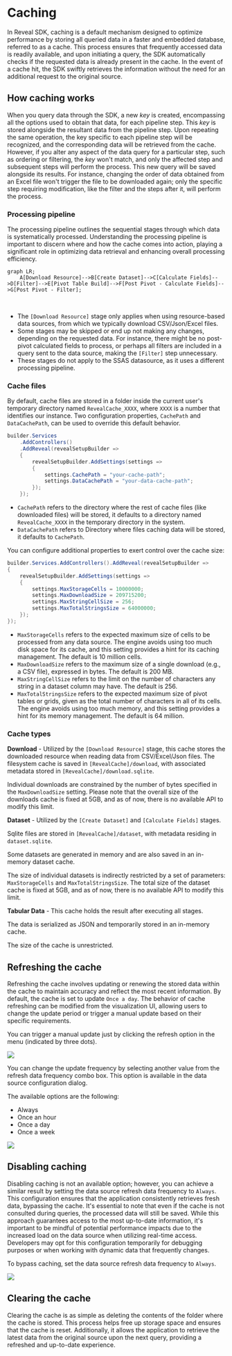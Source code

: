 # Caching

In Reveal SDK, caching is a default mechanism designed to optimize performance by storing all queried data in a faster and embedded database, referred to as a cache. This process ensures that frequently accessed data is readily available, and upon initiating a query, the SDK automatically checks if the requested data is already present in the cache. In the event of a cache hit, the SDK swiftly retrieves the information without the need for an additional request to the original source.

## How caching works
When you query data through the SDK, a new *key* is created, encompassing all the options used to obtain that data, for each pipeline step. This *key* is stored alongside the resultant data from the pipeline step. Upon repeating the same operation, the key specific to each pipeline step will be recognized, and the corresponding data will be retrieved from the cache. However, if you alter any aspect of the data query for a particular step, such as ordering or filtering, the *key* won't match, and only the affected step and subsequent steps will perform the process. This new query will be saved alongside its results. For instance, changing the order of data obtained from an Excel file won't trigger the file to be downloaded again; only the specific step requiring modification, like the filter and the steps after it, will perform the process.

### Processing pipeline
The processing pipeline outlines the sequential stages through which data is systematically processed. Understanding the processing pipeline is important to discern where and how the cache comes into action, playing a significant role in optimizing data retrieval and enhancing overall processing efficiency.

```mermaid
graph LR;
    A[Download Resource]-->B[Create Dataset]-->C[Calculate Fields]-->D[Filter]-->E[Pivot Table Build]-->F[Post Pivot - Calculate Fields]-->G[Post Pivot - Filter];
```

<br/>

- The `[Download Resource]` stage only applies when using resource-based data sources, from which we typically download CSV/Json/Excel files.
- Some stages may be skipped or end up not making any changes, depending on the requested data. For instance, there might be no post-pivot calculated fields to process, or perhaps all filters are included in a query sent to the data source, making the `[Filter]` step unnecessary.
- These stages do not apply to the SSAS datasource, as it uses a different processing pipeline.

### Cache files
By default, cache files are stored in a folder inside the current user's temporary directory named `RevealCache_XXXX`, where `XXXX` is a number that identifies our instance. Two configuration properties, `CachePath` and `DataCachePath`, can be used to override this default behavior.

```cs
builder.Services
    .AddControllers()
    .AddReveal(revealSetupBuilder =>
    {
        revealSetupBuilder.AddSettings(settings =>
        {
            settings.CachePath = "your-cache-path";
            settings.DataCachePath = "your-data-cache-path";
        });
    });
```

- `CachePath` refers to the directory where the rest of cache files (like downloaded files) will be stored, it defaults to a directory named `RevealCache_XXXX` in the temporary directory in the system.
- `DataCachePath` refers to Directory where files caching data will be stored, it defaults to `CachePath`.

You can configure additional properties to exert control over the cache size:

```cs
builder.Services.AddControllers().AddReveal(revealSetupBuilder =>
{
    revealSetupBuilder.AddSettings(settings =>
    {
        settings.MaxStorageCells = 10000000;
        settings.MaxDownloadSize = 209715200;
        settings.MaxStringCellSize = 256;
        settings.MaxTotalStringsSize = 64000000;
    });
});
```

- `MaxStorageCells` refers to the expected maximum size of cells to be processed from any data source. The engine avoids using too much disk space for its cache, and this setting provides a hint for its caching management. The default is 10 million cells.
- `MaxDownloadSize` refers to the maximum size of a single download (e.g., a CSV file), expressed in bytes. The default is 200 MB.
- `MaxStringCellSize` refers to the limit on the number of characters any string in a dataset column may have. The default is 256.
- `MaxTotalStringsSize` refers to the expected maximum size of pivot tables or grids, given as the total number of characters in all of its cells. The engine avoids using too much memory, and this setting provides a hint for its memory management. The default is 64 million.

### Cache types
**Download** - Utilized by the `[Download Resource]` stage, this cache stores the downloaded resource when reading data from CSV/Excel/Json files. The filesystem cache is saved in `[RevealCache]/download`, with associated metadata stored in `[RevealCache]/download.sqlite`.

Individual downloads are constrained by the number of bytes specified in the `MaxDownloadSize` setting. Please note that the overall size of the downloads cache is fixed at 5GB, and as of now, there is no available API to modify this limit.

**Dataset** - Utilized by the `[Create Dataset]` and `[Calculate Fields]` stages.

Sqlite files are stored in `[RevealCache]/dataset`, with metadata residing in `dataset.sqlite`.

Some datasets are generated in memory and are also saved in an in-memory dataset cache.

The size of individual datasets is indirectly restricted by a set of parameters: `MaxStorageCells` and `MaxTotalStringsSize`. The total size of the dataset cache is fixed at 5GB, and as of now, there is no available API to modify this limit.

**Tabular Data** - This cache holds the result after executing all stages.

The data is serialized as JSON and temporarily stored in an in-memory cache.

The size of the cache is unrestricted.

## Refreshing the cache
Refreshing the cache involves updating or renewing the stored data within the cache to maintain accuracy and reflect the most recent information. By default, the cache is set to update `Once a day`. The behavior of cache refreshing can be modified from the visualization UI, allowing users to change the update period or trigger a manual update based on their specific requirements.

You can trigger a manual update just by clicking the refresh option in the menu (indicated by three dots).

![](images/cache-refresh.jpg)

You can change the update frequency by selecting another value from the refresh data frequency combo box. This option is available in the data source configuration dialog.

The available options are the following:
- Always
- Once an hour
- Once a day
- Once a week

![](images/cache-frequency.jpg)

## Disabling caching
Disabling caching is not an available option; however, you can achieve a similar result by setting the data source refresh data frequency to `Always`. This configuration ensures that the application consistently retrieves fresh data, bypassing the cache. It's essential to note that even if the cache is not consulted during queries, the processed data will still be saved. While this approach guarantees access to the most up-to-date information, it's important to be mindful of potential performance impacts due to the increased load on the data source when utilizing real-time access. Developers may opt for this configuration temporarily for debugging purposes or when working with dynamic data that frequently changes.

To bypass caching, set the data source refresh data frequency to `Always`.

![](images/cache-disable.jpg)

## Clearing the cache

Clearing the cache is as simple as deleting the contents of the folder where the cache is stored. This process helps free up storage space and ensures that the cache is reset. Additionally, it allows the application to retrieve the latest data from the original source upon the next query, providing a refreshed and up-to-date experience.